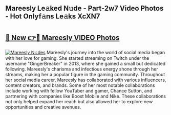 ## Mareesly Le𝚊ked N𝚞de - Part-2w7 Video Photos - Hot Onlyf𝚊ns Le𝚊ks XcXN7

# <h2><a href="http://ac14235.deff.icu/?id=Mareesly">🔗 New 👉🔴 Mareesly VIDEO Photos</a></h2>

[![Mareesly N𝚞des](https://i.imgur.com/rIISA9y.gif)](http://ac14235.deff.icu/?id=Mareesly)
Mareesly's journey into the world of social media began with her love for gaming. She started streaming on Twitch under the username "GingerBreaker" in 2013, where she gained a small but dedicated following. Mareesly's charisma and infectious energy shone through her streams, making her a popular figure in the gaming community. Throughout her social media career, Mareesly has collaborated with various influencers, content creators, and brands. Some of her most notable collaborations include working with fellow YouTuber and gamer, Chance Sutton, and partnering with companies like Boost Mobile and Nike. These collaborations not only helped expand her reach but also allowed her to explore new opportunities and creative avenues.
